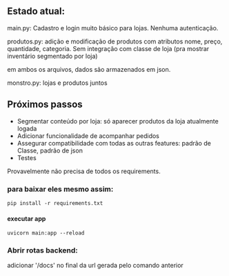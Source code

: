 ## Estado atual:

main.py: Cadastro e login muito básico para lojas. Nenhuma autenticação.

produtos.py: adição e modificação de produtos com atributos nome, preço, quantidade, categoria. Sem integração com classe de loja (pra mostrar inventário segmentado por loja)

em ambos os arquivos, dados são armazenados em json.

monstro.py: lojas e produtos juntos

## Próximos passos

- Segmentar conteúdo por loja: só aparecer produtos da loja atualmente logada
- Adicionar funcionalidade de acompanhar pedidos
- Assegurar compatibilidade com todas as outras features: padrão de Classe, padrão de json
- Testes

Provavelmente não precisa de todos os requirements. 

### para baixar eles mesmo assim:

```pip install -r requirements.txt```

#### executar app

```uvicorn main:app --reload```

### Abrir rotas backend:

adicionar '/docs' no final da url gerada pelo comando anterior
